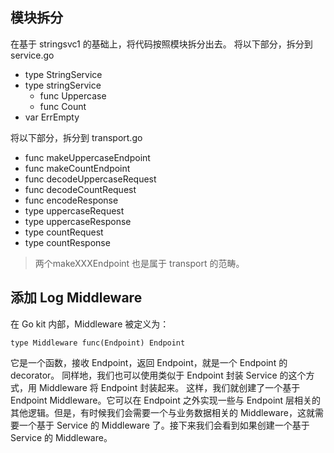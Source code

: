 ## 模块拆分
在基于 stringsvc1 的基础上，将代码按照模块拆分出去。
将以下部分，拆分到 service.go
* type StringService
* type stringService
    * func Uppercase
    * func Count
* var ErrEmpty

将以下部分，拆分到 transport.go
* func makeUppercaseEndpoint
* func makeCountEndpoint
* func decodeUppercaseRequest
* func decodeCountRequest
* func encodeResponse
* type uppercaseRequest
* type uppercaseResponse
* type countRequest
* type countResponse

>  两个makeXXXEndpoint 也是属于 transport 的范畴。

## 添加 Log Middleware

在 Go kit 内部，Middleware 被定义为：

```
type Middleware func(Endpoint) Endpoint
```

它是一个函数，接收 Endpoint，返回 Endpoint，就是一个 Endpoint 的 decorator。
同样地，我们也可以使用类似于 Endpoint 封装 Service 的这个方式，用 Middleware 将 Endpoint 封装起来。
这样，我们就创建了一个基于 Endpoint Middleware。它可以在 Endpoint 之外实现一些与 Endpoint 层相关的其他逻辑。但是，有时候我们会需要一个与业务数据相关的 Middleware，这就需要一个基于 Service 的 Middleware 了。接下来我们会看到如果创建一个基于 Service 的 Middleware。